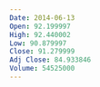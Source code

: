 ```yaml
---
Date: 2014-06-13
Open: 92.199997
High: 92.440002
Low: 90.879997
Close: 91.279999
Adj Close: 84.933846
Volume: 54525000
---
```

